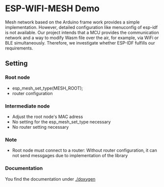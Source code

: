 # ESP-WIFI-MESH Demo
Mesh network based on the Arduino frame work provides a simple implementation. However, detailed configuration like menuconfig of esp-idf is not available. Our project intends that a MCU provides the communication network and a way to modify Wasm file over the air, for example, via WiFi or BLE simultaneously. Therefore, we investigate whether ESP-IDF fulfills our requirements.

## Setting
### Root node
- esp_mesh_set_type(MESH_ROOT);
- router configuration
### Intermediate node
- Adjust the root node's MAC adress
- No setting for the esp_mesh_set_type necessary
- No router setting necessary 
### Note
- Root node must connect to a router: Without router configuration, it can not send messgages due to implementation of the library

### Documentation 
You find the documentation under [./doxygen](./doxygen)
